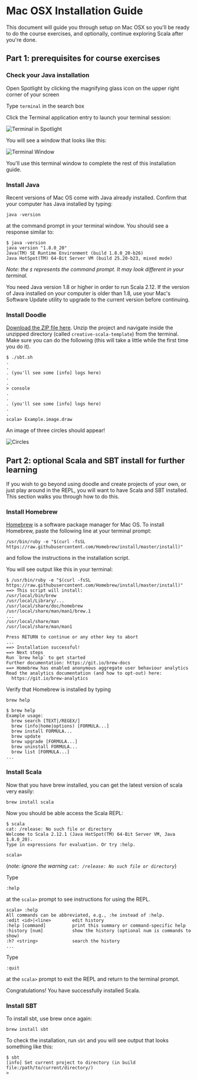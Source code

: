 # Mac OSX Installation Guide

This document will guide you through setup on Mac OSX so you'll be ready to do the course exercises, and optionally, continue exploring Scala after you're done.

## Part 1: prerequisites for course exercises

### Check your Java installation
Open Spotlight by clicking the magnifying glass icon on the upper right corner of your screen

Type `terminal` in the search box

Click the Terminal application entry to launch your terminal session:

![Terminal in Spotlight](https://res.cloudinary.com/rafa-paradela/image/upload/v1536968531/terminal_spotlight.jpg)

You will see a window that looks like this:

![Terminal Window](https://res.cloudinary.com/rafa-paradela/image/upload/v1536968531/terminal_window.jpg)

You'll use this terminal window to complete the rest of this installation guide.

### Install Java
Recent versions of Mac OS come with Java already installed.  Confirm that your computer has Java installed by typing:
```
java -version
```
at the command prompt in your terminal window. You should see a response similar to:
```
$ java -version
java version "1.8.0_20"
Java(TM) SE Runtime Environment (build 1.8.0_20-b26)
Java HotSpot(TM) 64-Bit Server VM (build 25.20-b23, mixed mode)
```
_Note: the `$` represents the command prompt. It may look different in your terminal._

You need Java version 1.8 or higher in order to run Scala 2.12. If the version of Java installed on your computer is older than 1.8, use your Mac's Software Update utility to upgrade to the current version before continuing.

### Install Doodle

[Download the ZIP file here](https://github.com/underscoreio/creative-scala-template/archive/master.zip). Unzip the project and navigate inside the unzipped directory (called `creative-scala-template`) from the terminal. Make sure you can do the following (this will take a little while the first time you do it).

```
$ ./sbt.sh
.
.
. (you'll see some [info] logs here)
.
.
> console
.
.
. (you'll see some [info] logs here)
.
.
scala> Example.image.draw
```

An image of three circles should appear!

![Circles](https://github.com/scalabridge/curriculum/blob/master/setup/img/example-circles.png?raw=true)

## Part 2: optional Scala and SBT install for further learning

If you wish to go beyond using doodle and create projects of your own, or just play around in the REPL, you will want to have Scala and SBT installed. This section walks you through how to do this.

### Install Homebrew
[Homebrew](http://brew.sh/) is a software package manager for Mac OS. To install Homebrew, paste the following line at your terminal prompt:

```
/usr/bin/ruby -e "$(curl -fsSL https://raw.githubusercontent.com/Homebrew/install/master/install)"
```

and follow the instructions in the installation script.

You will see output like this in your terminal:

```
$ /usr/bin/ruby -e "$(curl -fsSL https://raw.githubusercontent.com/Homebrew/install/master/install)"
==> This script will install:
/usr/local/bin/brew
/usr/local/Library/...
/usr/local/share/doc/homebrew
/usr/local/share/man/man1/brew.1
...
/usr/local/share/man
/usr/local/share/man/man1

Press RETURN to continue or any other key to abort
...
==> Installation successful!
==> Next steps
Run `brew help` to get started
Further documentation: https://git.io/brew-docs
==> Homebrew has enabled anonymous aggregate user behaviour analytics
Read the analytics documentation (and how to opt-out) here:
  https://git.io/brew-analytics
```

Verify that Homebrew is installed by typing
```
brew help
```

```
$ brew help
Example usage:
  brew search [TEXT|/REGEX/]
  brew (info|home|options) [FORMULA...]
  brew install FORMULA...
  brew update
  brew upgrade [FORMULA...]
  brew uninstall FORMULA...
  brew list [FORMULA...]
...
```

### Install Scala

Now that you have brew installed, you can get the latest version of scala very easily:

```
brew install scala
```

Now you should be able access the Scala REPL:

```
$ scala
cat: /release: No such file or directory
Welcome to Scala 2.12.1 (Java HotSpot(TM) 64-Bit Server VM, Java 1.8.0_20).
Type in expressions for evaluation. Or try :help.

scala>
```
(_note: ignore the warning `cat: /release: No such file or directory`_)

Type
```
:help
```
at the `scala>` prompt to see instructions for using the REPL.

```
scala> :help
All commands can be abbreviated, e.g., :he instead of :help.
:edit <id>|<line>        edit history
:help [command]          print this summary or command-specific help
:history [num]           show the history (optional num is commands to show)
:h? <string>             search the history
...
```

Type
```
:quit
```
at the `scala>` prompt to exit the REPL and return to the terminal prompt.

Congratulations! You have successfully installed Scala.

### Install SBT

To install sbt, use brew once again:

```
brew install sbt
```

To check the installation, run `sbt` and you will see output that looks something like this:

```
$ sbt
[info] Set current project to directory (in build file:/path/to/current/directory/)
>
```
